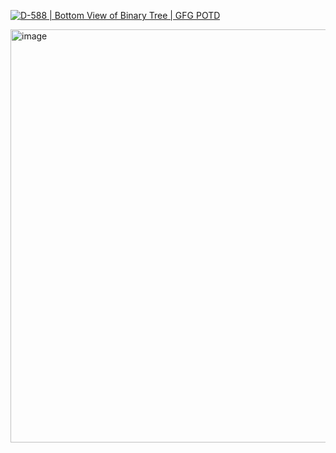 [![D-588 | Bottom View of Binary Tree | GFG POTD](https://img.youtube.com/vi/V8lpOgP_5fk/0.jpg)](https://www.youtube.com/watch?v=V8lpOgP_5fk&t=43s)


<img width="789" height="661" alt="image" src="https://github.com/user-attachments/assets/94d747ac-b044-460d-8c10-e2826d22d2b6" />
